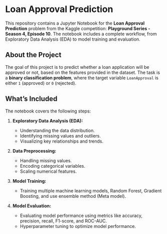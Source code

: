 # Loan Approval Prediction

This repository contains a Jupyter Notebook for the **Loan Approval Prediction** problem from the Kaggle competition: **Playground Series - Season 4, Episode 10**. The notebook includes a complete workflow, from Exploratory Data Analysis (EDA) to model training and evaluation.

## About the Project

The goal of this project is to predict whether a loan application will be approved or not, based on the features provided in the dataset. The task is a **binary classification problem**, where the target variable `LoanApproval` is either `1` (approved) or `0` (rejected).

## What’s Included

The notebook covers the following steps:

1. **Exploratory Data Analysis (EDA):**
   - Understanding the data distribution.
   - Identifying missing values and outliers.
   - Visualizing key relationships and trends.

2. **Data Preprocessing:**
   - Handling missing values.
   - Encoding categorical variables.
   - Scaling numerical features.


3. **Model Training:**
   - Training multiple machine learning models, Random Forest, Gradient Boosting, and use ensemble method (Meta model).

4. **Model Evaluation:**
   - Evaluating model performance using metrics like accuracy, precision, recall, F1-score, and ROC-AUC.
   - Hyperparameter tuning to optimize model performance.
